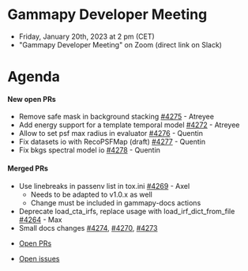 
# Gammapy Developer Meeting

* Friday, January 20th, 2023 at 2 pm (CET)
* "Gammapy Developer Meeting" on Zoom (direct link on Slack)
# Agenda

#### New open PRs
- Remove safe mask in background stacking [#4275](https://github.com/gammapy/gammapy/pull/4275) - Atreyee
- Add energy support for a template temporal model [#4272](https://github.com/gammapy/gammapy/pull/4272) - Atreyee
- Allow to set psf max radius in evaluator [#4276](https://github.com/gammapy/gammapy/pull/4276) - Quentin
- Fix datasets io with RecoPSFMap (draft) [#4277](https://github.com/gammapy/gammapy/pull/4277) - Quentin
- Fix bkgs spectral model io [#4278](https://github.com/gammapy/gammapy/pull/4278) - Quentin

#### Merged PRs
- Use linebreaks in passenv list in tox.ini [#4269](https://github.com/gammapy/gammapy/pull/4269) - Axel
  - Needs to be adapted to v1.0.x as well
  - Change must be included in gammapy-docs actions
- Deprecate load_cta_irfs, replace usage with load_irf_dict_from_file [#4264](https://github.com/gammapy/gammapy/pull/4264) - Max
- Small docs changes [#4274](https://github.com/gammapy/gammapy/pull/4274), [#4270](https://github.com/gammapy/gammapy/pull/4270), [#4273](https://github.com/gammapy/gammapy/pull/4273)

* [Open PRs](https://github.com/gammapy/gammapy/pulls)

* [Open issues](https://github.com/gammapy/gammapy/issues)
